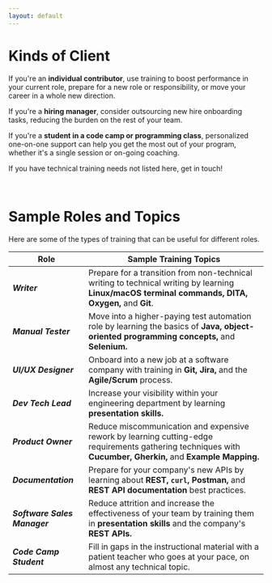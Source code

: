 ```yaml
---
layout: default
---
```


# Kinds of Client

If you're an **individual contributor**, use training to boost performance in your current role, prepare for a new role or responsibility, or move your career in a whole new direction.

If you're a **hiring manager**, consider outsourcing new hire onboarding tasks, reducing the burden on the rest of your team.

If you're a **student in a code camp or programming class**, personalized one-on-one support can help you get the most out of your program, whether it's a single session or on-going coaching.

If you have technical training needs not listed here, get in touch!

<br/>

# Sample Roles and Topics

Here are some of the types of training that can be useful for different roles.

| Role | Sample Training Topics |
| ----- | -----|
| ***Writer*** | Prepare for a transition from non-technical writing to technical writing by learning **Linux/macOS terminal commands, DITA, Oxygen,** and **Git**. |
| ***Manual Tester*** | Move into a higher-paying test automation role by learning the basics of **Java, object-oriented programming concepts,** and **Selenium.** |
| ***UI/UX Designer*** | Onboard into a new job at a software company with training in **Git, Jira,** and the **Agile/Scrum** process. |
| ***Dev Tech Lead*** | Increase your visibility within your engineering department by learning **presentation skills.** |
| ***Product Owner*** | Reduce miscommunication and expensive rework by learning cutting-edge requirements gathering techniques with **Cucumber, Gherkin,** and **Example Mapping.**
| ***Documentation*** | Prepare for your company's new APIs by learning about **REST, `curl`, Postman,** and **REST API documentation** best practices. | 
| ***Software Sales Manager*** | Reduce attrition and increase the effectiveness of your team by training them in **presentation skills** and the company's **REST APIs.**
| ***Code Camp Student*** | Fill in gaps in the instructional material with a patient teacher who goes at your pace, on almost any technical topic.

